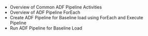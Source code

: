 * Overview of Common ADF Pipeline Activities
* Overview of ADF Pipeline ForEach
* Create ADF Pipeline for Baseline load using ForEach and Execute Pipeline
* Run ADF Pipeline for Baseline Load